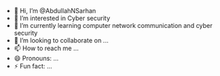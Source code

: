 - 👋 Hi, I’m @AbdullahNSarhan
- 👀 I’m interested in Cyber security 
- 🌱 I’m currently learning computer network communication and cyber security 
- 💞️ I’m looking to collaborate on ...
- 📫 How to reach me ...
- 😄 Pronouns: ...
- ⚡ Fun fact: ...

<!---
AbdullahNSarhan/AbdullahNSarhan is a ✨ special ✨ repository because its `README.md` (this file) appears on your GitHub profile.
You can click the Preview link to take a look at your changes.
--->
